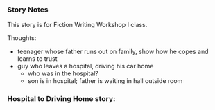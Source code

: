 ### Story Notes

This story is for Fiction Writing Workshop I class.

Thoughts:
* teenager whose father runs out on family, show how he copes and learns to trust
* guy who leaves a hospital, driving his car home
    * who was in the hospital?
    * son is in hospital; father is waiting in hall outside room

### Hospital to Driving Home story:
